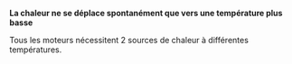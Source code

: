 **La chaleur ne se déplace spontanément que vers une température plus basse**

Tous les moteurs nécessitent 2 sources de chaleur à différentes températures.

